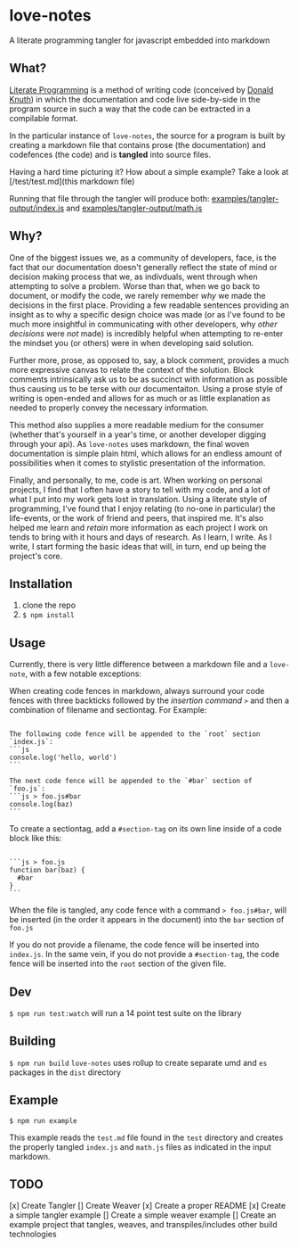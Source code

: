 # love-notes
A literate programming tangler for javascript embedded into markdown

## What?
[Literate Programming](https://en.wikipedia.org/wiki/Literate_programming) is a method of writing code (conceived by [Donald Knuth](https://en.wikipedia.org/wiki/Donald_Knuth)) in which the documentation and code live side-by-side in the program source in such a way that the code can be extracted in a compilable format.

In the particular instance of `love-notes`, the source for a program is built by creating a markdown file that contains prose (the documentation) and codefences (the code) and is **tangled** into source files.

Having a hard time picturing it? How about a simple example? Take a look at [/test/test.md](this markdown file)

Running that file through the tangler will produce both: [examples/tangler-output/index.js](index.js) and [examples/tangler-output/math.js](math.js)

## Why?
One of the biggest issues we, as a community of developers, face, is the fact that our documentation doesn't generally reflect the state of mind or decision making process that we, as indivduals, went through when attempting to solve a problem. Worse than that, when we go back to document, or modify the code, we rarely remember *why* we made the decisions in the first place. Providing a few readable sentences providing an insight as to why a specific design choice was made (or as I've found to be much more insightful in communicating with other developers, why *other decisions* were *not* made) is incredibly helpful when attempting to re-enter the mindset you (or others) were in when developing said solution.

Further more, prose, as opposed to, say, a block comment, provides a much more expressive canvas to relate the context of the solution. Block comments intrinsically ask us to be as succinct with information as possible thus causing us to be terse with our documentaiton. Using a prose style of writing is open-ended and allows for as much or as little explanation as needed to properly convey the necessary information.

This method also supplies a more readable medium for the consumer (whether that's yourself in a year's time, or another developer digging through your api). As `love-notes` uses markdown, the final woven documentation is simple plain html, which allows for an endless amount of possibilities when it comes to stylistic presentation of the information.

Finally, and personally, to me, code is art. When working on personal projects, I find that I often have a story to tell with my code, and a lot of what I put into my work gets lost in translation. Using a literate style of programming, I've found that I enjoy relating (to no-one in particular) the life-events, or the work of friend and peers, that inspired me. It's also helped me learn and *retain* more information as each project I work on tends to bring with it hours and days of research. As I learn, I write. As I write, I start forming the basic ideas that will, in turn, end up being the project's core.

## Installation
1. clone the repo
2. `$ npm install`


## Usage
Currently, there is very little difference between a markdown file and a `love-note`, with a few notable exceptions:

When creating code fences in markdown, always surround your code fences with three backticks followed by the *insertion command* `>` and then a combination of filename and sectiontag. For Example:

<pre lang="no-highlight"><code>
The following code fence will be appended to the `root` section `index.js`:
```js
console.log('hello, world')
```

The next code fence will be appended to the `#bar` section of `foo.js`:
```js > foo.js#bar
console.log(baz)
```
</code></pre>

To create a sectiontag, add a `#section-tag` on its own line inside of a code block like this:

<pre lang="no-highlight"><code>
```js > foo.js
function bar(baz) {
  #bar
}
```
</code></pre>
When the file is tangled, any code fence with a command `> foo.js#bar`, will be inserted (in the order it appears in the document) into the `bar` section of `foo.js`

If you do not provide a filename, the code fence will be inserted into `index.js`. In the same vein, if you do not provide a `#section-tag`, the code fence will be inserted into the `root` section of the given file.


## Dev
`$ npm run test:watch` will run a 14 point test suite on the library

## Building
`$ npm run build`
`love-notes` uses rollup to create separate umd and `es` packages in the `dist` directory


## Example
`$ npm run example`

This example reads the `test.md` file found in the `test` directory and creates the properly tangled `index.js` and `math.js` files as indicated in the input markdown.



## TODO
[x] Create Tangler
[] Create Weaver
[x] Create a proper README
[x] Create a simple tangler example
[] Create a simple weaver example
[] Create an example project that tangles, weaves, and transpiles/includes other build technologies

